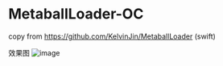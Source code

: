 # MetaballLoader-OC
copy from https://github.com/KelvinJin/MetaballLoader (swift)

效果图
![image](https://github.com/tyjlp/MetaballLoader-OC/demo.gif)
